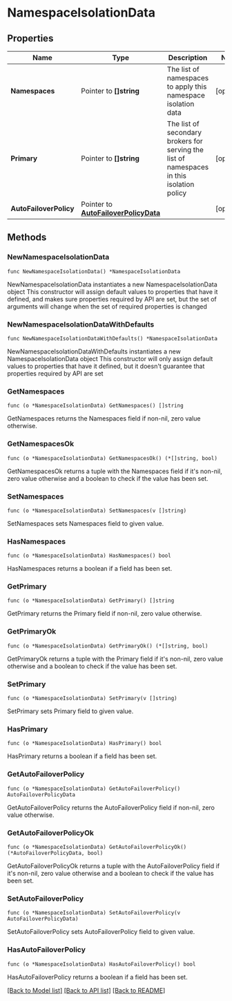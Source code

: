 # NamespaceIsolationData

## Properties

Name | Type | Description | Notes
------------ | ------------- | ------------- | -------------
**Namespaces** | Pointer to **[]string** | The list of namespaces to apply this namespace isolation data | [optional] 
**Primary** | Pointer to **[]string** | The list of secondary brokers for serving the list of namespaces in this isolation policy | [optional] 
**AutoFailoverPolicy** | Pointer to [**AutoFailoverPolicyData**](AutoFailoverPolicyData.md) |  | [optional] 

## Methods

### NewNamespaceIsolationData

`func NewNamespaceIsolationData() *NamespaceIsolationData`

NewNamespaceIsolationData instantiates a new NamespaceIsolationData object
This constructor will assign default values to properties that have it defined,
and makes sure properties required by API are set, but the set of arguments
will change when the set of required properties is changed

### NewNamespaceIsolationDataWithDefaults

`func NewNamespaceIsolationDataWithDefaults() *NamespaceIsolationData`

NewNamespaceIsolationDataWithDefaults instantiates a new NamespaceIsolationData object
This constructor will only assign default values to properties that have it defined,
but it doesn't guarantee that properties required by API are set

### GetNamespaces

`func (o *NamespaceIsolationData) GetNamespaces() []string`

GetNamespaces returns the Namespaces field if non-nil, zero value otherwise.

### GetNamespacesOk

`func (o *NamespaceIsolationData) GetNamespacesOk() (*[]string, bool)`

GetNamespacesOk returns a tuple with the Namespaces field if it's non-nil, zero value otherwise
and a boolean to check if the value has been set.

### SetNamespaces

`func (o *NamespaceIsolationData) SetNamespaces(v []string)`

SetNamespaces sets Namespaces field to given value.

### HasNamespaces

`func (o *NamespaceIsolationData) HasNamespaces() bool`

HasNamespaces returns a boolean if a field has been set.

### GetPrimary

`func (o *NamespaceIsolationData) GetPrimary() []string`

GetPrimary returns the Primary field if non-nil, zero value otherwise.

### GetPrimaryOk

`func (o *NamespaceIsolationData) GetPrimaryOk() (*[]string, bool)`

GetPrimaryOk returns a tuple with the Primary field if it's non-nil, zero value otherwise
and a boolean to check if the value has been set.

### SetPrimary

`func (o *NamespaceIsolationData) SetPrimary(v []string)`

SetPrimary sets Primary field to given value.

### HasPrimary

`func (o *NamespaceIsolationData) HasPrimary() bool`

HasPrimary returns a boolean if a field has been set.

### GetAutoFailoverPolicy

`func (o *NamespaceIsolationData) GetAutoFailoverPolicy() AutoFailoverPolicyData`

GetAutoFailoverPolicy returns the AutoFailoverPolicy field if non-nil, zero value otherwise.

### GetAutoFailoverPolicyOk

`func (o *NamespaceIsolationData) GetAutoFailoverPolicyOk() (*AutoFailoverPolicyData, bool)`

GetAutoFailoverPolicyOk returns a tuple with the AutoFailoverPolicy field if it's non-nil, zero value otherwise
and a boolean to check if the value has been set.

### SetAutoFailoverPolicy

`func (o *NamespaceIsolationData) SetAutoFailoverPolicy(v AutoFailoverPolicyData)`

SetAutoFailoverPolicy sets AutoFailoverPolicy field to given value.

### HasAutoFailoverPolicy

`func (o *NamespaceIsolationData) HasAutoFailoverPolicy() bool`

HasAutoFailoverPolicy returns a boolean if a field has been set.


[[Back to Model list]](../README.md#documentation-for-models) [[Back to API list]](../README.md#documentation-for-api-endpoints) [[Back to README]](../README.md)


